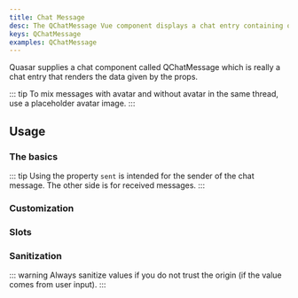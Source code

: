```yaml
---
title: Chat Message
desc: The QChatMessage Vue component displays a chat entry containing one or more user messages.
keys: QChatMessage
examples: QChatMessage
---
```


Quasar supplies a chat component called QChatMessage which is really a chat entry that renders the data given by the props.

::: tip
To mix messages with avatar and without avatar in the same thread, use a placeholder avatar image.
:::

<doc-api file="QChatMessage" />

## Usage

### The basics

::: tip
Using the property `sent` is intended for the sender of the chat message. The other side is for received messages.
:::

<doc-example title="Basic" file="Basic" />

<doc-example title="Name" file="Name" />

<doc-example title="Avatar" file="Avatar" />

<doc-example title="Stamp" file="Stamp" />

<doc-example title="Label" file="Label" />

### Customization

<doc-example title="Text and background color" file="Color" />

<doc-example title="Size" file="Size" />

### Slots

<doc-example title="Default slot" file="SlotDefault" />

<doc-example title="Avatar/Stamp/Name slots" file="SlotAvatarStampName" />

### Sanitization

::: warning
Always sanitize values if you do not trust the origin (if the value comes from user input).
:::

<doc-example title="Sanitized content" file="Sanitize" />
